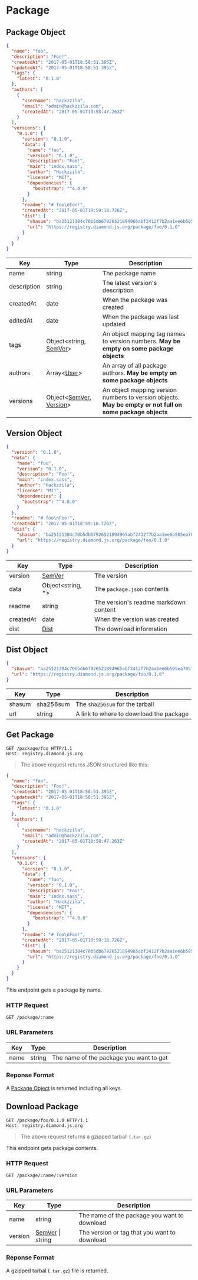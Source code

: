 # Package

## Package Object
```json
{
  "name": "foo",
  "description": "Foo!",
  "createdAt": "2017-05-01T18:58:51.395Z",
  "updatedAt": "2017-05-01T18:58:51.395Z",
  "tags": {
    "latest": "0.1.0"
  },
  "authors": [
    {
      "username": "hackzzila",
      "email": "admin@hackzzila.com",
      "createdAt": "2017-05-01T18:58:47.263Z"
    }
  ],
  "versions": {
    "0.1.0": {
      "version": "0.1.0",
      "data": {
        "name": "foo",
        "version": "0.1.0",
        "description": "Foo!",
        "main": "index.sass",
        "author": "Hackzzila",
        "license": "MIT",
        "dependencies": {
          "bootstrap": "^4.0.0"
        }
      },
      "readme": "# foo\nFoo!",
      "createdAt": "2017-05-01T18:59:18.726Z",
      "dist": {
        "shasum": "ba25121304c70b5db67926521894965abf2412f7b2aa1ee6b505ea70571f058f",
        "url": "https://registry.diamond.js.org/package/foo/0.1.0"
      }
    }
  }
}
```

Key | Type | Description
--------- | ------- | -----------
name | string | The package name
description | string | The latest version's description
createdAt | date | When the package was created
editedAt | date | When the package was last updated
tags | Object\<string, [SemVer](http://semver.org/)> | An object mapping tag names to version numbers. **May be empty on some package objects**
authors | Array\<[User](#user-object)> | An array of all package authors. **May be empty on some package objects**
versions | Object\<[SemVer](http://semver.org/), [Version](#version-object)> | An object mapping version numbers to version objects. **May be empty or not full on some package objects**



## Version Object
```json
{
  "version": "0.1.0",
  "data": {
    "name": "foo",
    "version": "0.1.0",
    "description": "Foo!",
    "main": "index.sass",
    "author": "Hackzzila",
    "license": "MIT",
    "dependencies": {
      "bootstrap": "^4.0.0"
    }
  },
  "readme": "# foo\nFoo!",
  "createdAt": "2017-05-01T18:59:18.726Z",
  "dist": {
    "shasum": "ba25121304c70b5db67926521894965abf2412f7b2aa1ee6b505ea70571f058f",
    "url": "https://registry.diamond.js.org/package/foo/0.1.0"
  }
}
```

Key | Type | Description
--------- | ------- | -----------
version | [SemVer](http://semver.org/) | The version
data | Object\<string, *> | The `package.json` contents
readme | string | The version's readme markdown content
createdAt | date | When the version was created
dist | [Dist](#dist-object) | The download information



## Dist Object
```json
{
  "shasum": "ba25121304c70b5db67926521894965abf2412f7b2aa1ee6b505ea70571f058f",
  "url": "https://registry.diamond.js.org/package/foo/0.1.0"
}
```

Key | Type | Description
--------- | ------- | -----------
shasum | sha256sum | The `sha256sum` for the tarball
url | string | A link to where to download the package



## Get Package

```http
GET /package/foo HTTP/1.1
Host: registry.diamond.js.org
```

> The above request returns JSON structured like this:

```json
{
  "name": "foo",
  "description": "Foo!",
  "createdAt": "2017-05-01T18:58:51.395Z",
  "updatedAt": "2017-05-01T18:58:51.395Z",
  "tags": {
    "latest": "0.1.0"
  },
  "authors": [
    {
      "username": "hackzzila",
      "email": "admin@hackzzila.com",
      "createdAt": "2017-05-01T18:58:47.263Z"
    }
  ],
  "versions": {
    "0.1.0": {
      "version": "0.1.0",
      "data": {
        "name": "foo",
        "version": "0.1.0",
        "description": "Foo!",
        "main": "index.sass",
        "author": "Hackzzila",
        "license": "MIT",
        "dependencies": {
          "bootstrap": "^4.0.0"
        }
      },
      "readme": "# foo\nFoo!",
      "createdAt": "2017-05-01T18:59:18.726Z",
      "dist": {
        "shasum": "ba25121304c70b5db67926521894965abf2412f7b2aa1ee6b505ea70571f058f",
        "url": "https://registry.diamond.js.org/package/foo/0.1.0"
      }
    }
  }
}
```

This endpoint gets a package by name.

### HTTP Request

`GET /package/:name`

### URL Parameters
| Key | Type | Description |
|-----|------|-------------|
| name | string | The name of the package you want to get |

### Reponse Format

A [Package Object](#package-object) is returned including all keys.



## Download Package

```http
GET /package/foo/0.1.0 HTTP/1.1
Host: registry.diamond.js.org
```

> The above request returns a gzipped tarball (`.tar.gz`)

This endpoint gets package contents.

### HTTP Request

`GET /package/:name/:version`

### URL Parameters
| Key | Type | Description |
|-----|------|-------------|
| name | string | The name of the package you want to download |
| version | [SemVer](http://semver.org/) &#124; string | The version or tag that you want to download |

### Reponse Format

A gzipped tarbal (`.tar.gz`) file is returned.